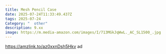 ```yaml
---
title: Mesh Pencil Case
date: 2025-07-24T11:33:49.437Z
tags: 2025-07-24
Category: "  other"
description: 9.xx
image: https://m.media-amazon.com/images/I/713MGkJqWwL._AC_SL1500_.jpg
---
```

https://amzlink.to/az0xxnDsh5Hkv ad